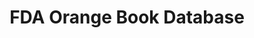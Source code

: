 ---
contributors:
- FDA Center for Drug Evaluation and Research
description: The publication Approved Drug Products with Therapeutic Equivalence Evaluations
  (commonly known as the Orange Book) identifies drug products approved on the basis
  of safety and effectiveness by the Food and Drug Administration (FDA) under the
  Federal Food, Drug, and Cosmetic Act (the Act) and related patent and exclusivity
  information.
last_edit: Mon, 19 Jun 2023 16:46:57 GMT
location: https://www.fda.gov/drugs/drug-approvals-and-databases/approved-drug-products-therapeutic-equivalence-evaluations-orange-book
maintained_by: 'The Orange Book downloadable data files are updated monthly. We make
  every effort to prevent errors and discrepancies in the Approved Drug Products data
  files; however, if you wish to report an error or discrepancy in drug data, please
  send a brief description of the problem to orangebook@fda.hhs.gov.


  General questions related to the drug data in these files should be directed to
  the Center for Drug Evaluation and Research, Division of Drug Information druginfo@fda.hhs.gov.'
open_access: 'TRUE'
related_projects:
  parent:
  - orangebook_nber
shortname: orangebook_fda
tags:
- drugs
- pharmaceuticals
- us
- exclusivity
title: FDA Orange Book Database
uuid: dc9b201c-5f40-4aca-9f40-b7e1dcee5c67
versioning: 'FALSE'
---